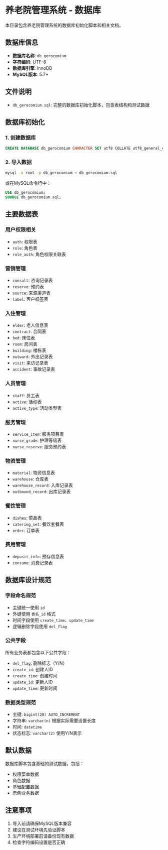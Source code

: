 # 养老院管理系统 - 数据库

本目录包含养老院管理系统的数据库初始化脚本和相关文档。

## 数据库信息

- **数据库名称**: `db_gerocomium`
- **字符编码**: UTF-8
- **数据库引擎**: InnoDB
- **MySQL版本**: 5.7+

## 文件说明

- `db_gerocomium.sql`: 完整的数据库初始化脚本，包含表结构和测试数据

## 数据库初始化

### 1. 创建数据库
```sql
CREATE DATABASE db_gerocomium CHARACTER SET utf8 COLLATE utf8_general_ci;
```

### 2. 导入数据
```bash
mysql -u root -p db_gerocomium < db_gerocomium.sql
```

或在MySQL命令行中：
```sql
USE db_gerocomium;
SOURCE db_gerocomium.sql;
```

## 主要数据表

### 用户权限相关
- `auth`: 权限表
- `role`: 角色表 
- `role_auth`: 角色权限关联表

### 营销管理
- `consult`: 咨询记录表
- `reserve`: 预约表
- `source`: 来源渠道表
- `label`: 客户标签表

### 入住管理
- `elder`: 老人信息表
- `contract`: 合同表
- `bed`: 床位表
- `room`: 房间表
- `building`: 楼栋表
- `outward`: 外出记录表
- `visit`: 来访记录表
- `accident`: 事故记录表

### 人员管理
- `staff`: 员工表
- `active`: 活动表
- `active_type`: 活动类型表

### 服务管理
- `service_item`: 服务项目表
- `nurse_grade`: 护理等级表
- `nurse_reserve`: 服务预约表

### 物资管理
- `material`: 物资信息表
- `warehouse`: 仓库表
- `warehouse_record`: 入库记录表
- `outbound_record`: 出库记录表

### 餐饮管理
- `dishes`: 菜品表
- `catering_set`: 餐饮套餐表
- `order`: 订单表

### 费用管理
- `deposit_info`: 预存信息表
- `consume`: 消费记录表

## 数据库设计规范

### 字段命名规范
- 主键统一使用 `id`
- 外键使用 `表名_id` 格式
- 时间字段使用 `create_time`、`update_time`
- 逻辑删除字段使用 `del_flag`

### 公共字段
所有业务表都包含以下公共字段：
- `del_flag`: 删除标志（Y/N）
- `create_id`: 创建人ID
- `create_time`: 创建时间
- `update_id`: 更新人ID
- `update_time`: 更新时间

### 数据类型规范
- 主键: `bigint(20) AUTO_INCREMENT`
- 字符串: `varchar(n)` 根据实际需要设置长度
- 时间: `datetime`
- 状态标志: `varchar(2)` 使用Y/N表示

## 默认数据

数据库脚本包含基础的测试数据，包括：
- 权限菜单数据
- 角色数据
- 基础配置数据
- 示例业务数据

## 注意事项

1. 导入前请确保MySQL版本兼容
2. 建议在测试环境先验证脚本
3. 生产环境部署前请备份现有数据
4. 检查字符编码设置是否正确 